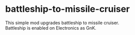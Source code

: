 # battleship-to-missile-cruiser

This simple mod upgrades battleship to missile cruiser.<br>
Battleship is enabled on Electronics as GnK.
